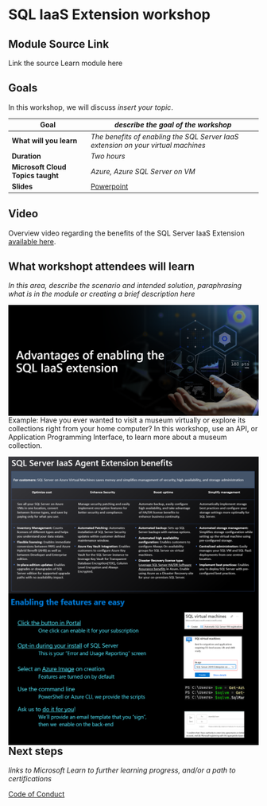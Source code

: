 # SQL IaaS Extension workshop

## Module Source Link

Link the source Learn module here

## Goals

In this workshop, we will discuss *insert your topic*.

| **Goal**              | *describe the goal of the workshop*                                    |
| ----------------------------- | --------------------------------------------------------------------- |
| **What will you learn**       | *The benefits of enabling the SQL Server IaaS extension on your virtual machines* |
| **Duration**                  | *Two hours*                                                                |
| **Microsoft Cloud Topics taught**                  | *Azure, Azure SQL Server on VM*                                                                |
| **Slides** | [Powerpoint](BenefitsofSQLVMIaaSextension.pptx) 
                         
## Video

Overview video regarding the benefits of the SQL Server IaaS Extension [available here](https://www.youtube.com/watch?v=KUlpjoeFipk).

## What workshopt attendees will learn

*In this area, describe the scenario and intended solution, paraphrasing what is in the module or creating a brief description here*

<img style="float: right;" src="./images/SQL Iaas 1.png">

Example: Have you ever wanted to visit a museum virtually or explore its collections right from your home computer? In this workshop, use an API, or Application Programming Interface, to learn more about a museum collection.

<img style="float: right;" src="./images/SQL Iaas 2.png">

<img style="float: right;" src="./images/SQL Iaas 3.png">


## Next steps

*links to Microsoft Learn to further learning progress, and/or a path to certifications*


[Code of Conduct](../CODE_OF_CONDUCT.md)

